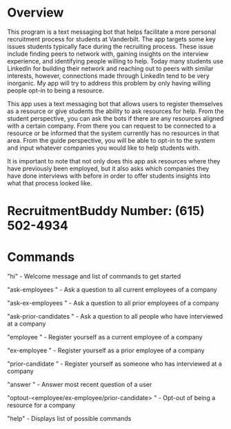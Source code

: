 # Overview

This program is a text messaging bot that helps facilitate a more personal recruitment process for students at Vanderbilt. The app targets some key issues students typically face during the recruiting process. These issue include finding peers to network with, gaining insights on the interview experience, and identifying people willing to help. Today many students use LinkedIn for building their network and reaching out to peers with similar interests, however, connections made through LinkedIn tend to be very inorganic. My app will try to address this problem by only having willing people opt-in to being a resource.

This app uses a text messaging bot that allows users to register themselves as a resource or give students the ability to ask resources for help. From the student perspective, you can ask the bots if there are any resources aligned with a certain company. From there you can request to be connected to a resource or be informed that the system currently has no resources in that area. From the guide perspective, you will be able to opt-in to the system and input whatever companies you would like to help students with. 

It is important to note that not only does this app ask resources where they have previously been employed, but it also asks which companies they have done interviews with before in order to offer students insights into what that process looked like.

# RecruitmentBuddy Number: (615) 502-4934

# Commands

"hi" - Welcome message and list of commands to get started

"ask-employees <company-name>" - Ask a question to all current employees of a company


"ask-ex-employees <company-name>" - Ask a question to all prior employees of a company


"ask-prior-candidates <company-name>" - Ask a question to all people who have interviewed at a company


"employee <company-name>" - Register yourself as a current employee of a company


"ex-employee <company-name>" - Register yourself as a prior employee of a company


"prior-candidate <company-name>" - Register yourself as someone who has interviewed at a company


"answer <Type your answer here...>" - Answer most recent question of a user

"optout-<employee/ex-employee/prior-candidate> <company-name>" - Opt-out of being a resource for a company
  
"help" - Displays list of possible commands

